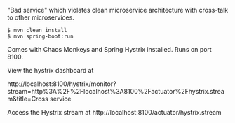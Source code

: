 "Bad service" which violates clean microservice architecture with cross-talk to other microservices.

```
$ mvn clean install
$ mvn spring-boot:run
```

Comes with Chaos Monkeys and Spring Hystrix installed. Runs on port 8100.

View the hystrix dashboard at 

http://localhost:8100/hystrix/monitor?stream=http%3A%2F%2Flocalhost%3A8100%2Factuator%2Fhystrix.stream&title=Cross service

Access the Hystrix stream at http://localhost:8100/actuator/hystrix.stream